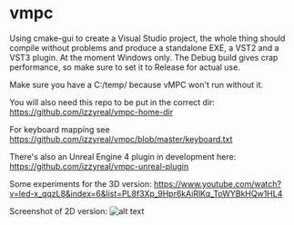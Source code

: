 # vmpc

Using cmake-gui to create a Visual Studio project, the whole thing should compile without problems and produce a standalone EXE, a VST2 and a VST3 plugin. At the moment Windows only. The Debug build gives crap performance, so make sure to set it to Release for actual use.

Make sure you have a C:/temp/ because vMPC won't run without it.

You will also need this repo to be put in the correct dir:
https://github.com/izzyreal/vmpc-home-dir

For keyboard mapping see https://github.com/izzyreal/vmpc/blob/master/keyboard.txt

There's also an Unreal Engine 4 plugin in development here:
https://github.com/izzyreal/vmpc-unreal-plugin

Some experiments for the 3D version:
https://www.youtube.com/watch?v=led-x_qqzL8&index=6&list=PL8f3Xp_9Hpr6kAiRlKq_ToWYBkHQw1HL4

Screenshot of 2D version:
![alt text](https://i.imgur.com/42mrtk3.jpg)
